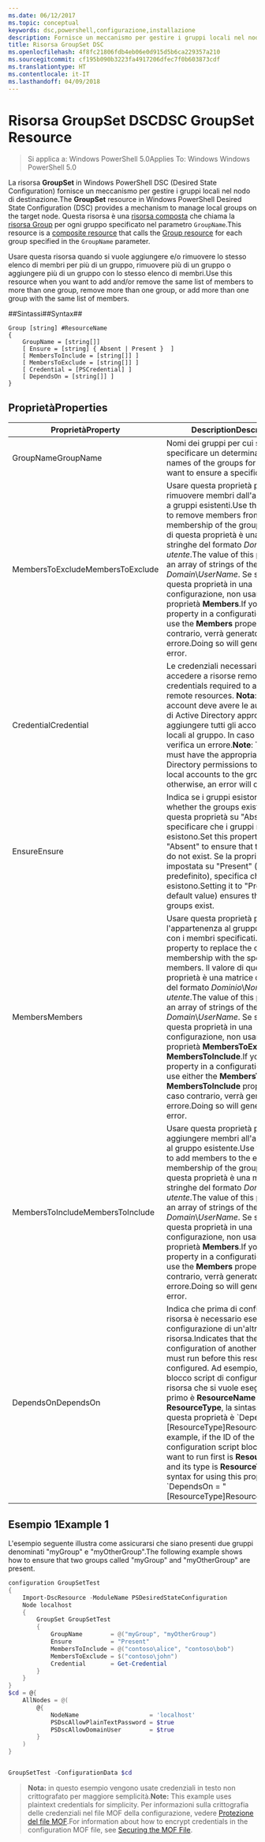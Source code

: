 ```yaml
---
ms.date: 06/12/2017
ms.topic: conceptual
keywords: dsc,powershell,configurazione,installazione
description: Fornisce un meccanismo per gestire i gruppi locali nel nodo di destinazione.
title: Risorsa GroupSet DSC
ms.openlocfilehash: 4f8fc21806fdb4eb06e0d915d5b6ca229357a210
ms.sourcegitcommit: cf195b090b3223fa4917206dfec7f0b603873cdf
ms.translationtype: HT
ms.contentlocale: it-IT
ms.lasthandoff: 04/09/2018
---
```

# <a name="dsc-groupset-resource"></a><span data-ttu-id="b6491-104">Risorsa GroupSet DSC</span><span class="sxs-lookup"><span data-stu-id="b6491-104">DSC GroupSet Resource</span></span>

> <span data-ttu-id="b6491-105">Si applica a: Windows PowerShell 5.0</span><span class="sxs-lookup"><span data-stu-id="b6491-105">Applies To: Windows Windows PowerShell 5.0</span></span>

<span data-ttu-id="b6491-106">La risorsa **GroupSet** in Windows PowerShell DSC (Desired State Configuration) fornisce un meccanismo per gestire i gruppi locali nel nodo di destinazione.</span><span class="sxs-lookup"><span data-stu-id="b6491-106">The **GroupSet** resource in Windows PowerShell Desired State Configuration (DSC) provides a mechanism to manage local groups on the target node.</span></span> <span data-ttu-id="b6491-107">Questa risorsa è una [risorsa composta](authoringResourceComposite.md) che chiama la [risorsa Group](groupResource.md) per ogni gruppo specificato nel parametro `GroupName`.</span><span class="sxs-lookup"><span data-stu-id="b6491-107">This resource is a [composite resource](authoringResourceComposite.md) that calls the [Group resource](groupResource.md) for each group specified in the `GroupName` parameter.</span></span>

<span data-ttu-id="b6491-108">Usare questa risorsa quando si vuole aggiungere e/o rimuovere lo stesso elenco di membri per più di un gruppo, rimuovere più di un gruppo o aggiungere più di un gruppo con lo stesso elenco di membri.</span><span class="sxs-lookup"><span data-stu-id="b6491-108">Use this resource when you want to add and/or remove the same list of members to more than one group, remove more than one group, or add more than one group with the same list of members.</span></span>

##<a name="syntax"></a><span data-ttu-id="b6491-109">Sintassi##</span><span class="sxs-lookup"><span data-stu-id="b6491-109">Syntax##</span></span>
```
Group [string] #ResourceName
{
    GroupName = [string[]]
    [ Ensure = [string] { Absent | Present }  ]
    [ MembersToInclude = [string[]] ]
    [ MembersToExclude = [string[]] ]
    [ Credential = [PSCredential] ]
    [ DependsOn = [string[]] ]
}
```

## <a name="properties"></a><span data-ttu-id="b6491-110">Proprietà</span><span class="sxs-lookup"><span data-stu-id="b6491-110">Properties</span></span>

|  <span data-ttu-id="b6491-111">Proprietà</span><span class="sxs-lookup"><span data-stu-id="b6491-111">Property</span></span>  |  <span data-ttu-id="b6491-112">Description</span><span class="sxs-lookup"><span data-stu-id="b6491-112">Description</span></span>   |
|---|---|
| <span data-ttu-id="b6491-113">GroupName</span><span class="sxs-lookup"><span data-stu-id="b6491-113">GroupName</span></span>| <span data-ttu-id="b6491-114">Nomi dei gruppi per cui si vuole specificare un determinato stato.</span><span class="sxs-lookup"><span data-stu-id="b6491-114">The names of the groups for which you want to ensure a specific state.</span></span>|
| <span data-ttu-id="b6491-115">MembersToExclude</span><span class="sxs-lookup"><span data-stu-id="b6491-115">MembersToExclude</span></span>| <span data-ttu-id="b6491-116">Usare questa proprietà per rimuovere membri dall'appartenenza a gruppi esistenti.</span><span class="sxs-lookup"><span data-stu-id="b6491-116">Use this property to remove members from the existing membership of the groups.</span></span> <span data-ttu-id="b6491-117">Il valore di questa proprietà è una matrice di stringhe del formato *Dominio*\\*Nome utente*.</span><span class="sxs-lookup"><span data-stu-id="b6491-117">The value of this property is an array of strings of the form *Domain*\\*UserName*.</span></span> <span data-ttu-id="b6491-118">Se si imposta questa proprietà in una configurazione, non usare la proprietà **Members**.</span><span class="sxs-lookup"><span data-stu-id="b6491-118">If you set this property in a configuration, do not use the **Members** property.</span></span> <span data-ttu-id="b6491-119">In caso contrario, verrà generato un errore.</span><span class="sxs-lookup"><span data-stu-id="b6491-119">Doing so will generate an error.</span></span>|
| <span data-ttu-id="b6491-120">Credential</span><span class="sxs-lookup"><span data-stu-id="b6491-120">Credential</span></span>| <span data-ttu-id="b6491-121">Le credenziali necessarie per accedere a risorse remote.</span><span class="sxs-lookup"><span data-stu-id="b6491-121">The credentials required to access remote resources.</span></span> <span data-ttu-id="b6491-122">**Nota**: questo account deve avere le autorizzazioni di Active Directory appropriate per aggiungere tutti gli account non locali al gruppo. In caso contrario, si verifica un errore.</span><span class="sxs-lookup"><span data-stu-id="b6491-122">**Note**: This account must have the appropriate Active Directory permissions to add all non-local accounts to the group; otherwise, an error will occur.</span></span>
| <span data-ttu-id="b6491-123">Ensure</span><span class="sxs-lookup"><span data-stu-id="b6491-123">Ensure</span></span>| <span data-ttu-id="b6491-124">Indica se i gruppi esistono.</span><span class="sxs-lookup"><span data-stu-id="b6491-124">Indicates whether the groups exist.</span></span> <span data-ttu-id="b6491-125">Impostare questa proprietà su "Absent" per specificare che i gruppi non esistono.</span><span class="sxs-lookup"><span data-stu-id="b6491-125">Set this property to "Absent" to ensure that the groups do not exist.</span></span> <span data-ttu-id="b6491-126">Se la proprietà è impostata su "Present" (valore predefinito), specifica che i gruppi esistono.</span><span class="sxs-lookup"><span data-stu-id="b6491-126">Setting it to "Present" (the default value) ensures that the groups exist.</span></span>|
| <span data-ttu-id="b6491-127">Members</span><span class="sxs-lookup"><span data-stu-id="b6491-127">Members</span></span>| <span data-ttu-id="b6491-128">Usare questa proprietà per sostituire l'appartenenza al gruppo corrente con i membri specificati.</span><span class="sxs-lookup"><span data-stu-id="b6491-128">Use this property to replace the current group membership with the specified members.</span></span> <span data-ttu-id="b6491-129">Il valore di questa proprietà è una matrice di stringhe del formato *Dominio*\\*Nome utente*.</span><span class="sxs-lookup"><span data-stu-id="b6491-129">The value of this property is an array of strings of the form *Domain*\\*UserName*.</span></span> <span data-ttu-id="b6491-130">Se si imposta questa proprietà in una configurazione, non usare la proprietà **MembersToExclude** o **MembersToInclude**.</span><span class="sxs-lookup"><span data-stu-id="b6491-130">If you set this property in a configuration, do not use either the **MembersToExclude** or **MembersToInclude** property.</span></span> <span data-ttu-id="b6491-131">In caso contrario, verrà generato un errore.</span><span class="sxs-lookup"><span data-stu-id="b6491-131">Doing so will generate an error.</span></span>|
| <span data-ttu-id="b6491-132">MembersToInclude</span><span class="sxs-lookup"><span data-stu-id="b6491-132">MembersToInclude</span></span>| <span data-ttu-id="b6491-133">Usare questa proprietà per aggiungere membri all'appartenenza al gruppo esistente.</span><span class="sxs-lookup"><span data-stu-id="b6491-133">Use this property to add members to the existing membership of the group.</span></span> <span data-ttu-id="b6491-134">Il valore di questa proprietà è una matrice di stringhe del formato *Dominio*\\*Nome utente*.</span><span class="sxs-lookup"><span data-stu-id="b6491-134">The value of this property is an array of strings of the form *Domain*\\*UserName*.</span></span> <span data-ttu-id="b6491-135">Se si imposta questa proprietà in una configurazione, non usare la proprietà **Members**.</span><span class="sxs-lookup"><span data-stu-id="b6491-135">If you set this property in a configuration, do not use the **Members** property.</span></span> <span data-ttu-id="b6491-136">In caso contrario, verrà generato un errore.</span><span class="sxs-lookup"><span data-stu-id="b6491-136">Doing so will generate an error.</span></span>|
| <span data-ttu-id="b6491-137">DependsOn</span><span class="sxs-lookup"><span data-stu-id="b6491-137">DependsOn</span></span> | <span data-ttu-id="b6491-138">Indica che prima di configurare la risorsa è necessario eseguire la configurazione di un'altra risorsa.</span><span class="sxs-lookup"><span data-stu-id="b6491-138">Indicates that the configuration of another resource must run before this resource is configured.</span></span> <span data-ttu-id="b6491-139">Ad esempio, se l'ID del blocco script di configurazione della risorsa che si vuole eseguire per primo è __ResourceName__ e il tipo è __ResourceType__, la sintassi per usare questa proprietà è \`DependsOn = "[ResourceType]ResourceName"\`\`.</span><span class="sxs-lookup"><span data-stu-id="b6491-139">For example, if the ID of the resource configuration script block that you want to run first is __ResourceName__ and its type is __ResourceType__, the syntax for using this property is \`DependsOn = "[ResourceType]ResourceName"\`\`.</span></span>|

## <a name="example-1"></a><span data-ttu-id="b6491-140">Esempio 1</span><span class="sxs-lookup"><span data-stu-id="b6491-140">Example 1</span></span>

<span data-ttu-id="b6491-141">L'esempio seguente illustra come assicurarsi che siano presenti due gruppi denominati "myGroup" e "myOtherGroup".</span><span class="sxs-lookup"><span data-stu-id="b6491-141">The following example shows how to ensure that two groups called "myGroup" and "myOtherGroup" are present.</span></span>

```powershell
configuration GroupSetTest
{
    Import-DscResource -ModuleName PSDesiredStateConfiguration
    Node localhost
    {
        GroupSet GroupSetTest
        {
            GroupName        = @("myGroup", "myOtherGroup")
            Ensure           = "Present"
            MembersToInclude = @("contoso\alice", "contoso\bob")
            MembersToExclude = $("contoso\john")
            Credential       = Get-Credential
        }
    }
}
$cd = @{
    AllNodes = @(
        @{
            NodeName                    = 'localhost'
            PSDscAllowPlainTextPassword = $true
            PSDscAllowDomainUser        = $true
        }
    )
}


GroupSetTest -ConfigurationData $cd
```

><span data-ttu-id="b6491-142">**Nota:** in questo esempio vengono usate credenziali in testo non crittografato per maggiore semplicità.</span><span class="sxs-lookup"><span data-stu-id="b6491-142">**Note:** This example uses plaintext credentials for simplicity.</span></span> <span data-ttu-id="b6491-143">Per informazioni sulla crittografia delle credenziali nel file MOF della configurazione, vedere [Protezione del file MOF](secureMOF.md).</span><span class="sxs-lookup"><span data-stu-id="b6491-143">For information about how to encrypt credentials in the configuration MOF file, see [Securing the MOF File](secureMOF.md).</span></span>